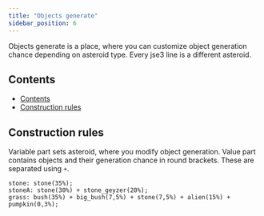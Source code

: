 ```yaml
---
title: "Objects generate"
sidebar_position: 6
---
```


Objects generate is a place, where you can customize object generation chance
depending on asteroid type. Every jse3 line is a different asteroid.

## Contents

- [Contents](#contents)
- [Construction rules](#construction-rules)

## Construction rules

Variable part sets asteroid, where you modify object generation.
Value part contains objects and their generation chance in round brackets.
These are separated using `+`.

```text showLineNumbers
stone: stone(35%);
stoneA: stone(30%) + stone_geyzer(20%);
grass: bush(35%) + big_bush(7,5%) + stone(7,5%) + alien(15%) + pumpkin(0,3%);
```